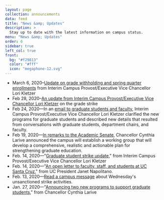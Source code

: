 ```yaml
---
layout: page
collection: announcements
data: feed
title: "News &amp; Updates"
description: >
  Stay up to date with the latest information on campus status.
menu: "News &amp; Updates"
order: 6
sidebar: true
left_col: true
front:
  bg: "#f29813"
  color: "#fff"
  icon: "megaphone-12.svg"
---
```


- March 6, 2020–[Update on grade withholding and spring quarter enrollments](https://news.ucsc.edu/2020/03/update-grade-strike-spring-enrollment.html) from Interim Campus Provost/Executive Vice Chancellor Lori Kletzer
- Feb 28, 2020–[An update from Interim Campus Provost/Executive Vice Chancellor Lori Kletzer](https://news.ucsc.edu/2020/02/news-article.html) on the grade strike
- Feb 24, 2020—In an [email to graduate students and faculty](https://news.ucsc.edu/2020/02/cpevc-clarification-grad-programs.html), Interim Campus Provost/Executive Vice Chancellor Lori Kletzer clarified the new programs for graduate students and described new details that resulted from conversations with graduate students, department chairs, and faculty.
- Feb 19, 2020—[In remarks to the Academic Senate](https://news.ucsc.edu/2020/02/chancellor-senate-remarks.html), Chancellor Cynthia Larive announced the campus will establish a working group that will develop a comprehensive, realistic and actionable plan for strengthening graduate education.
- Feb. 14, 2020—"[Graduate student strike update](https://news.ucsc.edu/2020/02/cpevc-graduate-student-strike-update.html)," from Interim Campus Provost/Executive Vice Chancellor Lori Kletzer
- Feb. 14, 2020—"[An open letter to faculty, staff, and students at UC Santa Cruz](https://news.ucsc.edu/2020/02/letter-president-unsanctioned-strike.html)," from UC President Janet Napolitano. 
- Feb. 13, 2020—[Read a campus message](https://news.ucsc.edu/2020/02/protests-and-arrests.html) about Wednesday's unsanctioned strike activities.
- Jan. 27, 2020—"[Announcing two new programs to support graduate students](https://news.ucsc.edu/2020/01/chancellor-new-graduate-student-programs.html)," from Chancellor Cynthia Larive
